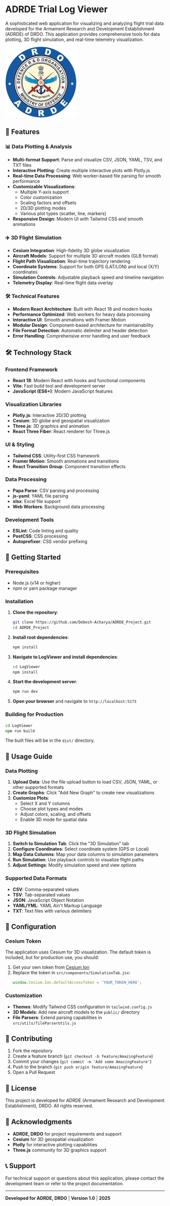 # ADRDE Trial Log Viewer

A sophisticated web application for visualizing and analyzing flight trial data developed for the Armament Research and Development Establishment (ADRDE) of DRDO. This application provides comprehensive tools for data plotting, 3D flight simulation, and real-time telemetry visualization.

![ADRDE Logo](LogViewer/public/adrde_drdo.png)

## 🚀 Features

### 📊 Data Plotting & Analysis
- **Multi-format Support**: Parse and visualize CSV, JSON, YAML, TSV, and TXT files
- **Interactive Plotting**: Create multiple interactive plots with Plotly.js
- **Real-time Data Processing**: Web worker-based file parsing for smooth performance
- **Customizable Visualizations**: 
  - Multiple Y-axis support
  - Color customization
  - Scaling factors and offsets
  - 2D/3D plotting modes
  - Various plot types (scatter, line, markers)
- **Responsive Design**: Modern UI with Tailwind CSS and smooth animations

### ✈️ 3D Flight Simulation
- **Cesium Integration**: High-fidelity 3D globe visualization
- **Aircraft Models**: Support for multiple 3D aircraft models (GLB format)
- **Flight Path Visualization**: Real-time trajectory rendering
- **Coordinate Systems**: Support for both GPS (LAT/LON) and local (X/Y) coordinates
- **Simulation Controls**: Adjustable playback speed and timeline navigation
- **Telemetry Display**: Real-time flight data overlay

### 🛠️ Technical Features
- **Modern React Architecture**: Built with React 18 and modern hooks
- **Performance Optimized**: Web workers for heavy data processing
- **Interactive UI**: Smooth animations with Framer Motion
- **Modular Design**: Component-based architecture for maintainability
- **File Format Detection**: Automatic delimiter and header detection
- **Error Handling**: Comprehensive error handling and user feedback

## 🛠️ Technology Stack

### Frontend Framework
- **React 18**: Modern React with hooks and functional components
- **Vite**: Fast build tool and development server
- **JavaScript (ES6+)**: Modern JavaScript features

### Visualization Libraries
- **Plotly.js**: Interactive 2D/3D plotting
- **Cesium**: 3D globe and geospatial visualization
- **Three.js**: 3D graphics and animation
- **React Three Fiber**: React renderer for Three.js

### UI & Styling
- **Tailwind CSS**: Utility-first CSS framework
- **Framer Motion**: Smooth animations and transitions
- **React Transition Group**: Component transition effects

### Data Processing
- **Papa Parse**: CSV parsing and processing
- **js-yaml**: YAML file parsing
- **xlsx**: Excel file support
- **Web Workers**: Background data processing

### Development Tools
- **ESLint**: Code linting and quality
- **PostCSS**: CSS processing
- **Autoprefixer**: CSS vendor prefixing

## 🚀 Getting Started

### Prerequisites
- Node.js (v14 or higher)
- npm or yarn package manager

### Installation

1. **Clone the repository**:
   ```bash
   git clone https://github.com/Debesh-Acharya/ADRDE_Project.git
   cd ADRDE_Project
   ```

2. **Install root dependencies**:
   ```bash
   npm install
   ```

3. **Navigate to LogViewer and install dependencies**:
   ```bash
   cd LogViewer
   npm install
   ```

4. **Start the development server**:
   ```bash
   npm run dev
   ```

5. **Open your browser** and navigate to `http://localhost:5173`

### Building for Production

```bash
cd LogViewer
npm run build
```

The built files will be in the `dist/` directory.

## 📖 Usage Guide

### Data Plotting
1. **Upload Data**: Use the file upload button to load CSV, JSON, YAML, or other supported formats
2. **Create Graphs**: Click "Add New Graph" to create new visualizations
3. **Customize Plots**: 
   - Select X and Y columns
   - Choose plot types and modes
   - Adjust colors, scaling, and offsets
   - Enable 3D mode for spatial data

### 3D Flight Simulation
1. **Switch to Simulation Tab**: Click the "3D Simulation" tab
2. **Configure Coordinates**: Select coordinate system (GPS or Local)
3. **Map Data Columns**: Map your data columns to simulation parameters
4. **Run Simulation**: Use playback controls to visualize flight paths
5. **Adjust Settings**: Modify simulation speed and view options

### Supported Data Formats
- **CSV**: Comma-separated values
- **TSV**: Tab-separated values
- **JSON**: JavaScript Object Notation
- **YAML/YML**: YAML Ain't Markup Language
- **TXT**: Text files with various delimiters

## 🔧 Configuration

### Cesium Token
The application uses Cesium for 3D visualization. The default token is included, but for production use, you should:

1. Get your own token from [Cesium Ion](https://cesium.com/ion/)
2. Replace the token in `src/components/SimulationTab.jsx`:
   ```javascript
   window.Cesium.Ion.defaultAccessToken = 'YOUR_TOKEN_HERE';
   ```

### Customization
- **Themes**: Modify Tailwind CSS configuration in `tailwind.config.js`
- **3D Models**: Add new aircraft models to the `public/` directory
- **File Parsers**: Extend parsing capabilities in `src/utils/fileParserUtils.js`

## 🤝 Contributing

1. Fork the repository
2. Create a feature branch (`git checkout -b feature/AmazingFeature`)
3. Commit your changes (`git commit -m 'Add some AmazingFeature'`)
4. Push to the branch (`git push origin feature/AmazingFeature`)
5. Open a Pull Request

## 📝 License

This project is developed for ADRDE (Armament Research and Development Establishment), DRDO. All rights reserved.

## 🙏 Acknowledgments

- **ADRDE, DRDO** for project requirements and support
- **Cesium** for 3D geospatial visualization
- **Plotly** for interactive plotting capabilities
- **Three.js** community for 3D graphics support

## 📞 Support

For technical support or questions about this application, please contact the development team or refer to the project documentation.

---

**Developed for ADRDE, DRDO** | **Version 1.0** | **2025**